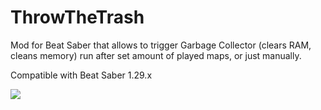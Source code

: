 # ThrowTheTrash
Mod for Beat Saber that allows to trigger Garbage Collector (clears RAM, cleans memory) run after set amount of played maps, or just manually.

Compatible with Beat Saber 1.29.x

 <img src="https://i.imgur.com/aXkLNMd.png"/> 
